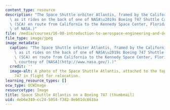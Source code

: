 ```yaml
---
content_type: resource
description: "The Space Shuttle orbiter Atlantis, framed by the California mountains,\
  \ as it rides on the back of one of NASA\u2019s Boeing 747 Shuttle Carrier Aircraft\
  \ (SCA) en route from California to the Kennedy Space Center, Florida. (Image courtesy\
  \ of NASA.)"
file: /media/courses/16-00-introduction-to-aerospace-engineering-and-design-spring-2003/4eb6e349cc245054f3828eb01dc861ba_16-00s03-th.jpg
file_type: image/jpeg
image_metadata:
  caption: "The Space Shuttle orbiter Atlantis, framed by the California mountains,\
    \ as it rides on the back of one of NASA\u2019s Boeing 747 Shuttle Carrier Aircraft\
    \ (SCA) en route from California to the Kennedy Space Center, Florida. (Image\
    \ courtesy of [NASA](http://www.nasa.gov/).)"
  credit: ''
  image-alt: A photo of the Space Shuttle Atlantis, attached to the top of a Boeing
    747 in flight for relocation.
learning_resource_types: []
ocw_type: OCWImage
resourcetype: Image
title: Space Shuttle Atlantis on a Boeing 747 (thumbnail)
uid: 4eb6e349-cc24-5054-f382-8eb01dc861ba
---
```

